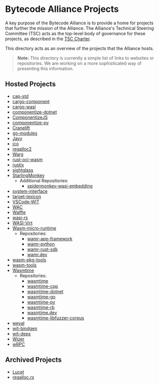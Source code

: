 # Bytecode Alliance Projects

A key purpose of the Bytecode Alliance is to provide a home for projects that further the mission of the Alliance. The Alliance's Technical Steering Committee (TSC) acts as the top-level body of governance for these projects, as described in the [TSC Charter](../TSC/charter.md#project-governance).

This directory acts as an overview of the projects that the Alliance hosts.

> **Note:** This directory is currently a simple list of links to websites or repositories. We are working on a more sophisticated way of presenting this information.

## Hosted Projects

 * [cap-std](https://github.com/bytecodealliance/cap-std)
 * [cargo-component](https://github.com/bytecodealliance/cargo-component)
 * [cargo-wasi](https://github.com/bytecodealliance/cargo-wasi)
 * [componentize-dotnet](https://github.com/bytecodealliance/componentize-dotnet/)
 * [ComponentizeJS](https://github.com/bytecodealliance/ComponentizeJS)
 * [componentize-py](https://github.com/bytecodealliance/componentize-py)
 * [Cranelift](https://cranelift.dev/)
 * [go-modules](https://github.com/bytecodealliance/go-modules)
 * [Javy](https://github.com/bytecodealliance/javy)
 * [jco](https://github.com/bytecodealliance/jco)
 * [regalloc2](https://github.com/bytecodealliance/regalloc2)
 * [Warg](https://github.com/bytecodealliance/registry)
 * [rust-oci-wasm](https://github.com/bytecodealliance/rust-oci-wasm)
 * [rustix](https://github.com/bytecodealliance/rustix)
 * [sightglass](https://github.com/bytecodealliance/sightglass)
 * [StarlingMonkey](https://github.com/bytecodealliance/StarlingMonkey)
   * Additional Repositories:
     * [spidermonkey-wasi-embedding](https://github.com/bytecodealliance/spidermonkey-wasi-embedding)
 * [system-interface](https://github.com/bytecodealliance/system-interface)
 * [target-lexicon](https://github.com/bytecodealliance/target-lexicon)
 * [VSCode-WIT](https://github.com/bytecodealliance/vscode-wit)
 * [WAC](https://github.com/bytecodealliance/wac)
 * [Waffle](https://github.com/bytecodealliance/waffle)
 * [wasi-rs](https://github.com/bytecodealliance/wasi-rs)
 * [WASI-Virt](https://github.com/bytecodealliance/WASI-Virt)
 * [Wasm-micro-runtime](https://bytecodealliance.github.io/wamr.dev/)
   * Repositories:
     * [wamr-app-framework](https://github.com/bytecodealliance/wamr-app-framework)
     * [wamr-python](https://github.com/bytecodealliance/wamr-python)
     * [wamr-rust-sdk](https://github.com/bytecodealliance/wamr-rust-sdk)
     * [wamr.dev](https://github.com/bytecodealliance/wamr.dev)
 * [wasm-pkg-tools](https://github.com/bytecodealliance/wasm-pkg-tools)
 * [wasm-tools](https://github.com/bytecodealliance/wasm-tools)
 * [Wasmtime](https://wasmtime.dev/)
   * Repositories:
     * [wasmtime](https://github.com/bytecodealliance/wasmtime)
     * [wasmtime-cpp](https://github.com/bytecodealliance/wasmtime-cpp)
     * [wasmtime-dotnet](https://github.com/bytecodealliance/wasmtime-dotnet)
     * [wasmtime-go](https://github.com/bytecodealliance/wasmtime-go)
     * [wasmtime-py](https://github.com/bytecodealliance/wasmtime-py)
     * [wasmtime-rb](https://github.com/bytecodealliance/wasmtime-rb)
     * [wasmtime.dev](https://github.com/bytecodealliance/wasmtime.dev)
     * [wasmtime-libfuzzer-corpus](https://github.com/bytecodealliance/wasmtime-libfuzzer-corpus)
 * [weval](https://github.com/bytecodealliance/weval)
 * [wit-bindgen](https://github.com/bytecodealliance/wit-bindgen)
 * [wit-deps](https://github.com/bytecodealliance/wit-deps)
 * [Wizer](https://github.com/bytecodealliance/wizer)
 * [wRPC](https://github.com/bytecodealliance/wrpc)

## Archived Projects

 * [Lucet](https://github.com/bytecodealliance/lucet)
 * [regalloc.rs](https://github.com/bytecodealliance/regalloc.rs)
